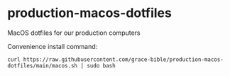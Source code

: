 # production-macos-dotfiles
MacOS dotfiles for our production computers


Convenience install command:
```
curl https://raw.githubusercontent.com/grace-bible/production-macos-dotfiles/main/macos.sh | sudo bash
```
